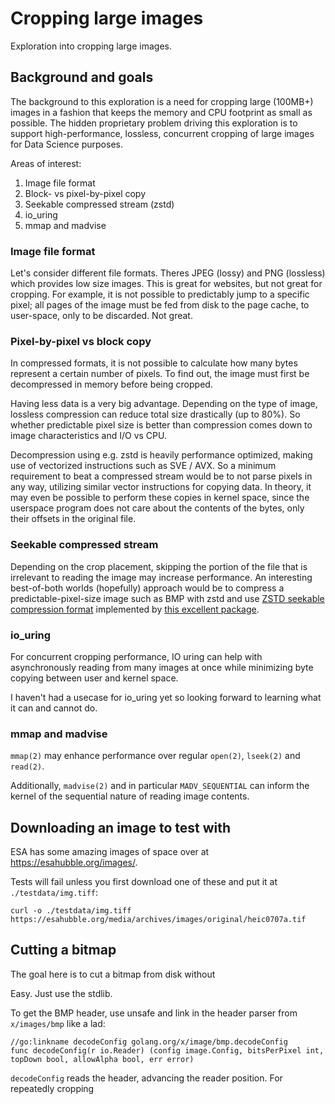 # Cropping large images

Exploration into cropping large images.

## Background and goals

The background to this exploration is a need for cropping large (100MB+) images in a fashion that keeps the memory and CPU footprint as small as possible. The hidden proprietary problem driving this exploration is to support high-performance, lossless, concurrent cropping of large images for Data Science purposes.

Areas of interest:

1. Image file format
2. Block- vs pixel-by-pixel copy
3. Seekable compressed stream (zstd)
4. io_uring
5. mmap and madvise

### Image file format 

Let's consider different file formats. Theres JPEG (lossy) and PNG (lossless) which provides low size images. This is great for websites, but not great for cropping. For example, it is not possible to predictably jump to a specific pixel; all pages of the image must be fed from disk to the page cache, to user-space, only to be discarded. Not great.

### Pixel-by-pixel vs block copy

In compressed formats, it is not possible to calculate how many bytes represent a certain number of pixels. To find out, the image must first be decompressed in memory before being cropped.

Having less data is a very big advantage. Depending on the type of image, lossless compression can reduce total size drastically (up to 80%). So whether predictable pixel size is better than compression comes down to image characteristics and I/O vs CPU.

Decompression using e.g. zstd is heavily performance optimized, making use of vectorized instructions such as SVE / AVX. So a minimum requirement to beat a compressed stream would be to not parse pixels in any way, utilizing similar vector instructions for copying data. In theory, it may even be possible to perform these copies in kernel space, since the userspace program does not care about the contents of the bytes, only their offsets in the original file.

### Seekable compressed stream

Depending on the crop placement, skipping the portion of the file that is irrelevant to reading the image may increase performance. An interesting best-of-both worlds (hopefully) approach would be to compress a predictable-pixel-size image such as BMP with zstd and use [ZSTD seekable compression format](https://github.com/facebook/zstd/blob/dev/contrib/seekable_format/zstd_seekable_compression_format.md) implemented by [this excellent package](https://github.com/SaveTheRbtz/zstd-seekable-format-go).

### io_uring

For concurrent cropping performance, IO uring can help with asynchronously reading from many images at once while minimizing byte copying between user and kernel space.

I haven't had a usecase for io_uring yet so looking forward to learning what it can and cannot do.

### mmap and madvise

`mmap(2)` may enhance performance over regular `open(2)`, `lseek(2)` and `read(2)`.

Additionally, `madvise(2)` and in particular `MADV_SEQUENTIAL` can inform the kernel of the sequential nature of reading image contents.

## Downloading an image to test with

ESA has some amazing images of space over at <https://esahubble.org/images/>.

Tests will fail unless you first download one of these and put it at `./testdata/img.tiff`:

```shell
curl -o ./testdata/img.tiff https://esahubble.org/media/archives/images/original/heic0707a.tif
```

## Cutting a bitmap

The goal here is to cut a bitmap from disk without 

Easy. Just use the stdlib.

To get the BMP header, use unsafe and link in the header parser from `x/images/bmp` like a lad:

```shell
//go:linkname decodeConfig golang.org/x/image/bmp.decodeConfig
func decodeConfig(r io.Reader) (config image.Config, bitsPerPixel int, topDown bool, allowAlpha bool, err error)
```

`decodeConfig` reads the header, advancing the reader position. For repeatedly cropping 

